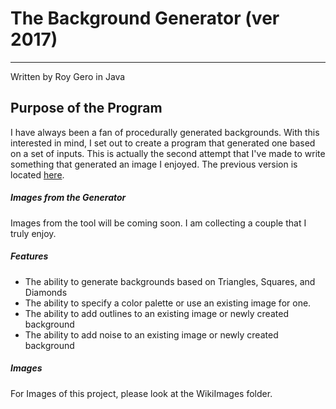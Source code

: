 # The Background Generator (ver 2017)
---------
Written by Roy Gero in Java
## Purpose of the Program
I have always been a fan of procedurally generated backgrounds. With this interested in mind, I set out to create a program that generated one based on a set of inputs. This is actually the second attempt that I've made to write something that generated an image I enjoyed. The previous version is located [here](https://github.com/rgero/BackgroundGenerator).

##### Images from the Generator
Images from the tool will be coming soon. I am collecting a couple that I truly enjoy.

##### Features
- The ability to generate backgrounds based on Triangles, Squares, and Diamonds
- The ability to specify a color palette or use an existing image for one.
- The ability to add outlines to an existing image or newly created background
- The ability to add noise to an existing image or newly created background

##### Images
For Images of this project, please look at the WikiImages folder.
